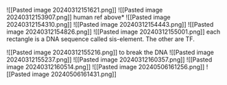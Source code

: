 ![[Pasted image 20240312151621.png]] 
![[Pasted image 20240312153907.png]]
human ref above*
![[Pasted image 20240312154310.png]]
![[Pasted image 20240312154443.png]]
![[Pasted image 20240312154826.png]]
![[Pasted image 20240312155001.png]]
each rectangle is a DNA sequence called sis-element. The other are TF. 

![[Pasted image 20240312155216.png]]
to break the DNA
![[Pasted image 20240312155237.png]]
![[Pasted image 20240312160357.png]]
![[Pasted image 20240312160514.png]]
![[Pasted image 20240506161256.png]]
![[Pasted image 20240506161431.png]]